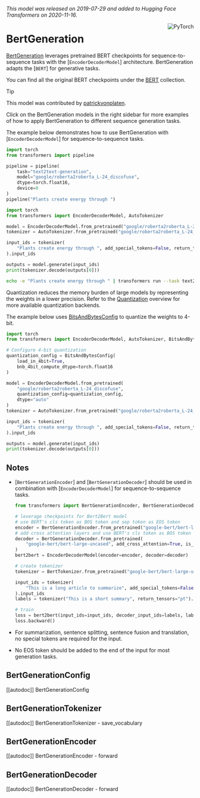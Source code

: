 <!--Copyright 2020 The HuggingFace Team. All rights reserved.

Licensed under the Apache License, Version 2.0 (the "License"); you may not use this file except in compliance with
the License. You may obtain a copy of the License at

http://www.apache.org/licenses/LICENSE-2.0

Unless required by applicable law or agreed to in writing, software distributed under the License is distributed on
an "AS IS" BASIS, WITHOUT WARRANTIES OR CONDITIONS OF ANY KIND, either express or implied. See the License for the
specific language governing permissions and limitations under the License.

⚠️ Note that this file is in Markdown but contain specific syntax for our doc-builder (similar to MDX) that may not be
rendered properly in your Markdown viewer.

-->
*This model was released on 2019-07-29 and added to Hugging Face Transformers on 2020-11-16.*

<div style="float: right;">
    <div class="flex flex-wrap space-x-1">
        <img alt="PyTorch" src="https://img.shields.io/badge/PyTorch-DE3412?style=flat&logo=pytorch&logoColor=white">
    </div>
</div>

# BertGeneration

[BertGeneration](https://huggingface.co/papers/1907.12461) leverages pretrained BERT checkpoints for sequence-to-sequence tasks with the [`EncoderDecoderModel`] architecture. BertGeneration adapts the [`BERT`] for generative tasks.

You can find all the original BERT checkpoints under the [BERT](https://huggingface.co/collections/google/bert-release-64ff5e7a4be99045d1896dbc) collection.

> [!TIP]
> This model was contributed by [patrickvonplaten](https://huggingface.co/patrickvonplaten).
>
> Click on the BertGeneration models in the right sidebar for more examples of how to apply BertGeneration to different sequence generation tasks.

The example below demonstrates how to use BertGeneration with [`EncoderDecoderModel`] for sequence-to-sequence tasks.

<hfoptions id="usage">
<hfoption id="Pipeline">

```python
import torch
from transformers import pipeline

pipeline = pipeline(
    task="text2text-generation",
    model="google/roberta2roberta_L-24_discofuse",
    dtype=torch.float16,
    device=0
)
pipeline("Plants create energy through ")
```

</hfoption>
<hfoption id="AutoModel">

```python
import torch
from transformers import EncoderDecoderModel, AutoTokenizer

model = EncoderDecoderModel.from_pretrained("google/roberta2roberta_L-24_discofuse", dtype="auto")
tokenizer = AutoTokenizer.from_pretrained("google/roberta2roberta_L-24_discofuse")

input_ids = tokenizer(
    "Plants create energy through ", add_special_tokens=False, return_tensors="pt"
).input_ids

outputs = model.generate(input_ids)
print(tokenizer.decode(outputs[0]))
```

</hfoption>
<hfoption id="transformers CLI">

```bash
echo -e "Plants create energy through " | transformers run --task text2text-generation --model "google/roberta2roberta_L-24_discofuse" --device 0
```

</hfoption>
</hfoptions>

Quantization reduces the memory burden of large models by representing the weights in a lower precision. Refer to the [Quantization](../quantization/overview) overview for more available quantization backends.

The example below uses [BitsAndBytesConfig](../quantizationbitsandbytes) to quantize the weights to 4-bit.

```python
import torch
from transformers import EncoderDecoderModel, AutoTokenizer, BitsAndBytesConfig

# Configure 4-bit quantization
quantization_config = BitsAndBytesConfig(
    load_in_4bit=True,
    bnb_4bit_compute_dtype=torch.float16
)

model = EncoderDecoderModel.from_pretrained(
    "google/roberta2roberta_L-24_discofuse",
    quantization_config=quantization_config,
    dtype="auto"
)
tokenizer = AutoTokenizer.from_pretrained("google/roberta2roberta_L-24_discofuse")

input_ids = tokenizer(
    "Plants create energy through ", add_special_tokens=False, return_tensors="pt"
).input_ids

outputs = model.generate(input_ids)
print(tokenizer.decode(outputs[0]))
```

## Notes

- [`BertGenerationEncoder`] and [`BertGenerationDecoder`] should be used in combination with [`EncoderDecoderModel`] for sequence-to-sequence tasks.

   ```python
   from transformers import BertGenerationEncoder, BertGenerationDecoder, BertTokenizer, EncoderDecoderModel
   
   # leverage checkpoints for Bert2Bert model
   # use BERT's cls token as BOS token and sep token as EOS token
   encoder = BertGenerationEncoder.from_pretrained("google-bert/bert-large-uncased", bos_token_id=101, eos_token_id=102)
   # add cross attention layers and use BERT's cls token as BOS token and sep token as EOS token
   decoder = BertGenerationDecoder.from_pretrained(
       "google-bert/bert-large-uncased", add_cross_attention=True, is_decoder=True, bos_token_id=101, eos_token_id=102
   )
   bert2bert = EncoderDecoderModel(encoder=encoder, decoder=decoder)

   # create tokenizer
   tokenizer = BertTokenizer.from_pretrained("google-bert/bert-large-uncased")

   input_ids = tokenizer(
       "This is a long article to summarize", add_special_tokens=False, return_tensors="pt"
   ).input_ids
   labels = tokenizer("This is a short summary", return_tensors="pt").input_ids

   # train
   loss = bert2bert(input_ids=input_ids, decoder_input_ids=labels, labels=labels).loss
   loss.backward()
   ```

- For summarization, sentence splitting, sentence fusion and translation, no special tokens are required for the input.
- No EOS token should be added to the end of the input for most generation tasks.

## BertGenerationConfig

[[autodoc]] BertGenerationConfig

## BertGenerationTokenizer

[[autodoc]] BertGenerationTokenizer
    - save_vocabulary

## BertGenerationEncoder

[[autodoc]] BertGenerationEncoder
    - forward

## BertGenerationDecoder

[[autodoc]] BertGenerationDecoder
    - forward

